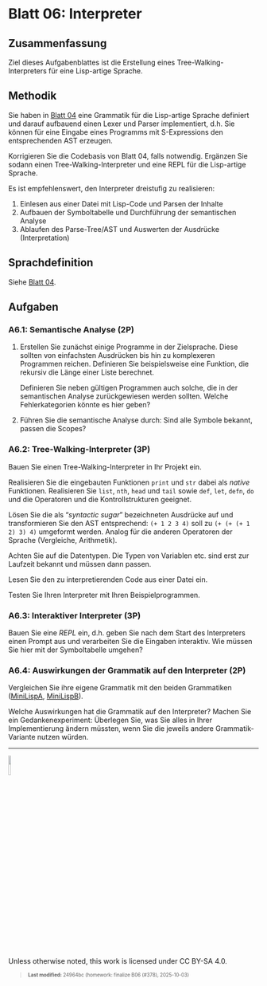# Blatt 06: Interpreter

## Zusammenfassung

Ziel dieses Aufgabenblattes ist die Erstellung eines
Tree-Walking-Interpreters für eine Lisp-artige Sprache.

## Methodik

Sie haben in [Blatt 04](sheet04.md) eine Grammatik für die Lisp-artige
Sprache definiert und darauf aufbauend einen Lexer und Parser
implementiert, d.h. Sie können für eine Eingabe eines Programms mit
S-Expressions den entsprechenden AST erzeugen.

Korrigieren Sie die Codebasis von Blatt 04, falls notwendig. Ergänzen
Sie sodann einen Tree-Walking-Interpreter und eine REPL für die
Lisp-artige Sprache.

Es ist empfehlenswert, den Interpreter dreistufig zu realisieren:

1.  Einlesen aus einer Datei mit Lisp-Code und Parsen der Inhalte
2.  Aufbauen der Symboltabelle und Durchführung der semantischen Analyse
3.  Ablaufen des Parse-Tree/AST und Auswerten der Ausdrücke
    (Interpretation)

## Sprachdefinition

Siehe [Blatt 04](sheet04.md).

## Aufgaben

### A6.1: Semantische Analyse (2P)

1.  Erstellen Sie zunächst einige Programme in der Zielsprache. Diese
    sollten von einfachsten Ausdrücken bis hin zu komplexeren Programmen
    reichen. Definieren Sie beispielsweise eine Funktion, die rekursiv
    die Länge einer Liste berechnet.

    Definieren Sie neben gültigen Programmen auch solche, die in der
    semantischen Analyse zurückgewiesen werden sollten. Welche
    Fehlerkategorien könnte es hier geben?

2.  Führen Sie die semantische Analyse durch: Sind alle Symbole bekannt,
    passen die Scopes?

### A6.2: Tree-Walking-Interpreter (3P)

Bauen Sie einen Tree-Walking-Interpreter in Ihr Projekt ein.

Realisieren Sie die eingebauten Funktionen `print` und `str` dabei als
*native* Funktionen. Realisieren Sie `list`, `nth`, `head` und `tail`
sowie `def`, `let`, `defn`, `do` und die Operatoren und die
Kontrollstrukturen geeignet.

Lösen Sie die als “*syntactic sugar*” bezeichneten Ausdrücke auf und
transformieren Sie den AST entsprechend: `(+ 1 2 3 4)` soll zu
`(+ (+ (+ 1 2) 3) 4)` umgeformt werden. Analog für die anderen
Operatoren der Sprache (Vergleiche, Arithmetik).

Achten Sie auf die Datentypen. Die Typen von Variablen etc. sind erst
zur Laufzeit bekannt und müssen dann passen.

Lesen Sie den zu interpretierenden Code aus einer Datei ein.

Testen Sie Ihren Interpreter mit Ihren Beispielprogrammen.

### A6.3: Interaktiver Interpreter (3P)

Bauen Sie eine *REPL* ein, d.h. geben Sie nach dem Start des
Interpreters einen Prompt aus und verarbeiten Sie die Eingaben
interaktiv. Wie müssen Sie hier mit der Symboltabelle umgehen?

### A6.4: Auswirkungen der Grammatik auf den Interpreter (2P)

Vergleichen Sie ihre eigene Grammatik mit den beiden Grammatiken
([MiniLispA](https://github.com/Compiler-CampusMinden/student-support-code-template/blob/master/src/main/antlr/MiniLispA.g4),
[MiniLispB](https://github.com/Compiler-CampusMinden/student-support-code-template/blob/master/src/main/antlr/MiniLispB.g4)).

Welche Auswirkungen hat die Grammatik auf den Interpreter? Machen Sie
ein Gedankenexperiment: Überlegen Sie, was Sie alles in Ihrer
Implementierung ändern müssten, wenn Sie die jeweils andere
Grammatik-Variante nutzen würden.

------------------------------------------------------------------------

<img src="https://licensebuttons.net/l/by-sa/4.0/88x31.png" width="10%">

Unless otherwise noted, this work is licensed under CC BY-SA 4.0.

<blockquote><p><sup><sub><strong>Last modified:</strong> 24964bc (homework: finalize B06 (#378), 2025-10-03)<br></sub></sup></p></blockquote>
